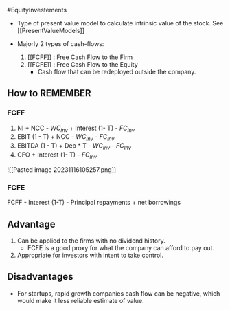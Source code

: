 #EquityInvestements 

- Type of present value model to calculate intrinsic value of the stock. See [[PresentValueModels]] 

- Majorly 2 types of cash-flows: 
	1. [[FCFF]] : Free Cash Flow to the Firm 
	2. [[FCFE]] : Free Cash Flow to the Equity 
	   - Cash flow that can be redeployed outside the company. 


## How to REMEMBER 
### FCFF
1. NI + NCC - $WC_{Inv}$  + Interest (1- T) - $FC_{Inv}$   
1. EBIT (1 - T)  + NCC - $WC_{Inv}$  - $FC_{Inv}$   
1. EBITDA (1 - T)  + Dep * T  -  $WC_{Inv}$  - $FC_{Inv}$   
2. CFO  + Interest (1- T) - $FC_{Inv}$   

![[Pasted image 20231116105257.png]]

### FCFE 
FCFF - Interest (1-T) - Principal repayments + net borrowings


## Advantage 
1. Can be applied to the firms with no dividend history. 
	- FCFE is a good proxy for what the company can afford to pay out. 
2. Appropriate for investors with intent to take control. 

## Disadvantages 
- For startups, rapid growth companies cash flow can be negative, which would make it less reliable estimate of value.  
